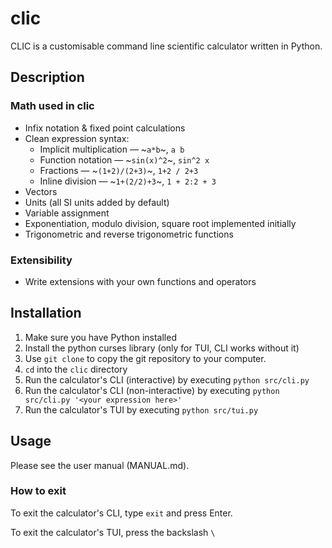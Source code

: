 # clic

CLIC
is a customisable command line scientific calculator written in Python.

## Description

### Math used in clic

- Infix notation & fixed point calculations
- Clean expression syntax:
    + Implicit multiplication — ~`a*b`~, `a b`
    + Function notation — ~`sin(x)^2`~, `sin^2 x`
    + Fractions — ~`(1+2)/(2+3)`~, `1+2 / 2+3`
    + Inline division — ~`1+(2/2)+3`~, `1 + 2:2 + 3`
- Vectors
- Units (all SI units added by default)
- Variable assignment
- Exponentiation, modulo division, square root implemented initially
- Trigonometric and reverse trigonometric functions

### Extensibility

- Write extensions with your own functions and operators

## Installation

1. Make sure you have Python installed
2. Install the python curses library (only for TUI, CLI works without it)
3. Use `git clone` to copy the git repository to your computer.
4. `cd` into the `clic` directory
5. Run the calculator's CLI (interactive) by executing `python src/cli.py`
6. Run the calculator's CLI (non-interactive) by executing
`python src/cli.py '<your expression here>'`
6. Run the calculator's TUI by executing `python src/tui.py`

## Usage

Please see the user manual (MANUAL.md).

### How to exit

To exit the calculator's CLI, type `exit` and press Enter.

To exit the calculator's TUI, press the backslash `\`

